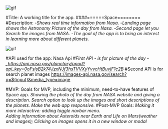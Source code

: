 

![gif](https://media.giphy.com/media/SK4EWuN6eLRCg/giphy.gif)



#Title: A working title for the app. 
####======Space========
#Description: -_Shows real time information from Nasa._ -_Landing page shows the Astronomy Picture of the day from Nasa._ -_Second page let you Search the images from NASA._ -_The goal of the app is to bring an interest in learning more about different planets._


![gif](https://i.imgur.com/RLdGTet.gif)


#API used for the app: Nasa Api #_First API - is for picture of the day
-\_https://api.nasa.gov/planetary/apod?api_key=0oFslsB2k74JzxNJf3hsTVVXyYvvcHtBuvjF1c2B_
#Second API is for search planet images
https://images-api.nasa.gov/search?q=${input}&media_type=image

#MVP: Goals for MVP, including the minimum, need-to-have features of Space app.
_Showing the photo of the day from NASA website and giving a description._
_Search option to look up the images and short descriptions of the planets._
_Make the web app responsive._
#Post-MVP Goals:
_Making it more interactive: adding toggle navbar menu._  
_Adding information about Asteroids near Earth and Life on Mars(weather and images);_
_Clicking on images opens it in a new window or modal_
